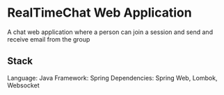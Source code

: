 # RealTimeChat Web Application
A chat web application where a person can join a session and send and receive email from the group

## Stack
Language: Java
Framework: Spring
Dependencies: Spring Web, Lombok, Websocket
